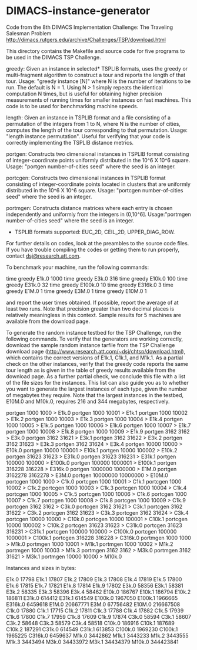 # DIMACS-instance-generator
Code from the 8th DIMACS Implementation Challenge: The Traveling Salesman Problem
http://dimacs.rutgers.edu/archive/Challenges/TSP/download.html

This directory contains the Makefile and source code for five programs
to be used in the DIMACS TSP Challenge.

greedy:	Given an instance in selected* TSPLIB formats, uses the greedy
	or multi-fragment algorithm to construct a tour and reports the length
	of that tour.  Usage: "greedy instance [N]" where N is the number of
	iterations to be run.  The default is N = 1.  Using N > 1 simply
	repeats the identical computation N times, but is useful for obtaining
	higher precision measurements of running times for smaller instances
	on fast machines.  This code is to be used for benchmarking machine
	speeds.

length: Given an instance in TSPLIB format and a file consisting of
	a permutation of the integers from 1 to N, where N is the number
	of cities, computes the length of the tour corresponding to
	that permutation.  Usage: "length instance permutation".
	Useful for verifying that your code is correctly implementing
	the TSPLIB distance metrics.

portgen: Constructs two dimensional instances in TSPLIB format consisting
	of integer-coordinate points uniformly distributed in the
	10^6 X 10^6 square.   Usage: "portgen number-of-cities seed" where
	the seed is an integer.

portcgen: Constructs two dimensional instances in TSPLIB format consisting
	of integer-coordinate points located in clusters that are
	uniformly distributed in the 10^6 X 10^6 square.   Usage:
	"portcgen number-of-cities seed" where the seed is an integer.

portmgen: Constructs distance matrices where each entry is chosen
	independently and uniformly from the integers in (0,10^6].
	Usage:"portmgen number-of-cities seed" where the seed is an integer.

* TSPLIB formats supported: EUC_2D, CEIL_2D, UPPER_DIAG_ROW.

For further details on codes, look at the preambles to the source code files.
If you have trouble compiling the codes or getting them to run properly,
contact dsj@research.att.com.

To benchmark your machine, run the following commands:

time greedy E1k.0 1000 
time greedy E3k.0 316 
time greedy E10k.0 100 
time greedy E31k.0 32 
time greedy E100k.0 10 
time greedy E316k.0 3 
time greedy E1M.0 1 
time greedy E3M.0 1 
time greedy E10M.0 1

and report the user times obtained.  If possible, report the average
of at least two runs.  Note that precision greater than two decimal
places is relatively meaningless in this context.   Sample results for
5 machines are available from the download page.

To generate the random instance testbed for the TSP Challenge, run the
following commands.  To verify that the generators are working correctly,
download the sample random instance tarfile from the TSP Challenge
download page (http://www.research.att.com/~dsj/chtsp/download.html),
which contains the correct versions of E1k.1, C1k.1, and M1k.1.
As a partial check on the other instances, verify that the greedy
code reports the same tour length as is given in the table of
greedy results available from the download page.  As a further partial
check, we conclude this file with a list of the file sizes for the
instances.  This list can also guide you as to whether you want to
generate the largest instances of each type, given the number of
megabytes they require.  Note that the largest instances in the
testbed, E10M.0 and M10k.0, requires 216 and 344 megabytes, respectively.

portgen 1000 1000 > E1k.0
portgen 1000 10001 > E1k.1
portgen 1000 10002 > E1k.2
portgen 1000 10003 > E1k.3
portgen 1000 10004 > E1k.4
portgen 1000 10005 > E1k.5
portgen 1000 10006 > E1k.6
portgen 1000 10007 > E1k.7
portgen 1000 10008 > E1k.8
portgen 1000 10009 > E1k.9
portgen 3162 3162 > E3k.0
portgen 3162 31621 > E3k.1
portgen 3162 31622 > E3k.2
portgen 3162 31623 > E3k.3
portgen 3162 31624 > E3k.4
portgen 10000 10000 > E10k.0
portgen 10000 100001 > E10k.1
portgen 10000 100002 > E10k.2
portgen 31623 31623 > E31k.0
portgen 31623 316231 > E31k.1
portgen 100000 100000 > E100k.0
portgen 100000 1000001 > E100k.1
portgen 316228 316228 > E316k.0
portgen 1000000 1000000 > E1M.0
portgen 3162278 3162278 > E3M.0
portgen 10000000 10000000 > E10M.0
portcgen 1000 1000 > C1k.0
portcgen 1000 10001 > C1k.1
portcgen 1000 10002 > C1k.2
portcgen 1000 10003 > C1k.3
portcgen 1000 10004 > C1k.4
portcgen 1000 10005 > C1k.5
portcgen 1000 10006 > C1k.6
portcgen 1000 10007 > C1k.7
portcgen 1000 10008 > C1k.8
portcgen 1000 10009 > C1k.9
portcgen 3162 3162 > C3k.0
portcgen 3162 31621 > C3k.1
portcgen 3162 31622 > C3k.2
portcgen 3162 31623 > C3k.3
portcgen 3162 31624 > C3k.4
portcgen 10000 10000 > C10k.0
portcgen 10000 100001 > C10k.1
portcgen 10000 100002 > C10k.2
portcgen 31623 31623 > C31k.0
portcgen 31623 316231 > C31k.1
portcgen 100000 100000 > C100k.0
portcgen 100000 1000001 > C100k.1
portcgen 316228 316228 > C316k.0
portmgen 1000 1000 > M1k.0
portmgen 1000 10001 > M1k.1
portmgen 1000 10002 > M1k.2
portmgen 1000 10003 > M1k.3
portmgen 3162 3162 > M3k.0
portmgen 3162 31621 > M3k.1
portmgen 10000 10000 > M10k.0

Instances and sizes in bytes:

  E1k.0      17798
  E1k.1      17807
  E1k.2      17809
  E1k.3      17808
  E1k.4      17819
  E1k.5      17800
  E1k.6      17815
  E1k.7      17821
  E1k.8      17814
  E1k.9      17802
  E3k.0      58356
  E3k.1      58381
  E3k.2      58335
  E3k.3      58396
  E3k.4      58462
 E10k.0     186767
 E10k.1     186794
 E10k.2     186811
 E31k.0     614412
 E31k.1     614549
E100k.0    1967050
E100k.1    1966665
E316k.0    6459618
  E1M.0   20667771
  E3M.0   67756482
 E10M.0  216667508
  C1k.0      17880
  C1k.1      17715
  C1k.2      17811
  C1k.3      17788
  C1k.4      17882
  C1k.5      17939
  C1k.6      17800
  C1k.7      17959
  C1k.8      17609
  C1k.9      17874
  C3k.0      58594
  C3k.1      58607
  C3k.2      58648
  C3k.3      58579
  C3k.4      58518
 C10k.0     186916
 C10k.1     187689
 C10k.2     187291
 C31k.0     614549
 C31k.1     613853
C100k.0    1969230
C100k.1    1965225
C316k.0    6459637
  M1k.0    3442862
  M1k.1    3443233
  M1k.2    3443555
  M1k.3    3443494
  M3k.0   34433972
  M3k.1   34434379
 M10k.0  344423841

